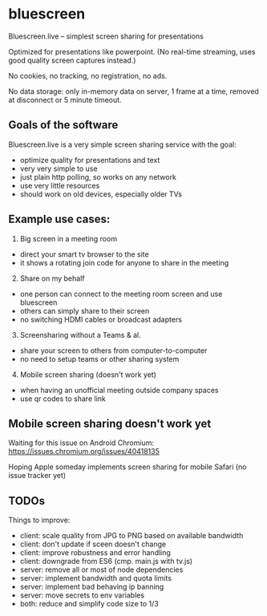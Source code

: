 # bluescreen

Bluescreen.live – simplest screen sharing for presentations

Optimized for presentations like powerpoint.
(No real-time streaming, uses good quality screen captures instead.)

No cookies, no tracking, no registration, no ads.

No data storage: only in-memory data on server, 1 frame at a time, removed at disconnect or 5 minute timeout.


## Goals of the software

Bluescreen.live is a very simple screen sharing service with the goal:
- optimize quality for presentations and text
- very very simple to use
- just plain http polling, so works on any network
- use very little resources
- should work on old devices, especially older TVs

## Example use cases:

1) Big screen in a meeting room
- direct your smart tv browser to the site
- it shows a rotating join code for anyone to share in the meeting

2) Share on my behalf
- one person can connect to the meeting room screen and use bluescreen
- others can simply share to their screen
- no switching HDMI cables or broadcast adapters

3) Screensharing without a Teams & al.
- share your screen to others from computer-to-computer
- no need to setup teams or other sharing system

4) Mobile screen sharing (doesn't work yet)
- when having an unofficial meeting outside company spaces
- use qr codes to share link


## Mobile screen sharing doesn't work yet

Waiting for this issue on Android Chromium:
https://issues.chromium.org/issues/40418135

Hoping Apple someday implements screen sharing for mobile Safari
(no issue tracker yet)

## TODOs

Things to improve:
- client: scale quality from JPG to PNG based on available bandwidth
- client: don't update if sceen doesn't change
- client: improve robustness and error handling
- client: downgrade from ES6 (cmp. main.js with tv.js)
- server: remove all or most of node dependencies
- server: implement bandwidth and quota limits
- server: implement bad behaving ip banning
- server: move secrets to env variables
- both: reduce and simplify code size to 1/3
